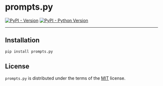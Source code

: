 # prompts.py

[![PyPI - Version](https://img.shields.io/pypi/v/prompts.svg)](https://pypi.org/project/prompts)
[![PyPI - Python Version](https://img.shields.io/pypi/pyversions/prompts.svg)](https://pypi.org/project/prompts)

-----

## Installation

```console
pip install prompts.py
```

## License

`prompts.py` is distributed under the terms of the [MIT](https://spdx.org/licenses/MIT.html) license.

